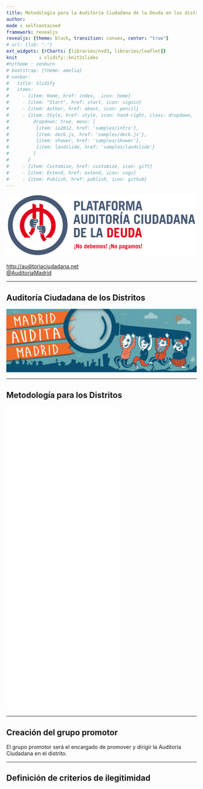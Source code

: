 ```yaml
---
title: Metodología para la Auditoría Ciudadana de la Deuda en los distritos
author: 
mode : selfcontained
framework: revealjs
revealjs: {theme: black, transition: convex, center: "true"}
# url: {lib: "."}
ext_widgets: {rCharts: [libraries/nvd3, libraries/leaflet]}
knit        : slidify::knit2slides
#hitheme : zenburn
# bootstrap: {theme: amelia}
# navbar:
#   title: Slidify
#   items: 
#     - {item: Home, href: index,  icon: home}
#     - {item: "Start", href: start, icon: signin}
#     - {item: Author, href: about, icon: pencil}
#     - {item: Style, href: style, icon: hand-right, class: dropdown, 
#         dropdown: true, menu: [
#          {item: io2012, href: 'samples/intro'},
#          {item: deck.js, href: 'samples/deck.js'},
#          {item: shower, href: 'samples/shower'},
#          {item: landslide, href: 'samples/landslide'}
#         ]
#       }
#     - {item: Customize, href: customize, icon: gift}
#     - {item: Extend, href: extend, icon: cogs}
#     - {item: Publish, href: publish, icon: github}
---
```




<script src="http://ajax.googleapis.com/ajax/libs/jquery/1.9.1/jquery.min.js"></script>

<img src="assets/img/logos/logo_pacd_1200.png" alt="Plataforma Auditoría Ciudadana de la Deuda" width="800px">

http://auditoriaciudadana.net  
[@AuditoriaMadrid](https://twitter.com/AuditoriaMadrid)

--- 

## Auditoría Ciudadana de los Distritos

<img src="assets/img/logos/madrid_audita_madrid.jpg" alt="Logo Madrid Audita Madrid" width="1000px">

---

## Metodología para los Distritos

<embed src="assets/img/esquema_auditoria_distritos.svg" height=800>

--- 

## Creación del grupo promotor

El grupo promotor será el encargado de promover y dirigir la Auditoría Ciudadana en el distrito.

---

## Definición de criterios de ilegitimidad
